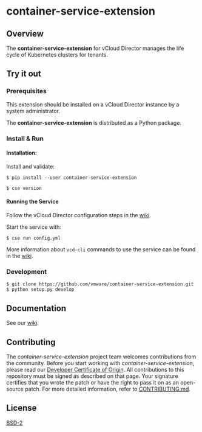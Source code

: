 

# container-service-extension

## Overview

The **container-service-extension** for vCloud Director manages the life cycle of Kubernetes clusters for tenants.

## Try it out

### Prerequisites

This extension should be installed on a vCloud Director instance by a system administrator.

The **container-service-extension** is distributed as a Python package.

### Install & Run

#### Installation:

Install and validate:

``` shell
$ pip install --user container-service-extension

$ cse version
```

#### Running the Service

Follow the vCloud Director configuration steps in the [wiki](https://github.com/vmware/container-service-extension/wiki).

Start the service with:

``` shell
$ cse run config.yml
```

More information about `vcd-cli` commands to use the service can be found in the [wiki](https://github.com/vmware/vcd-cli/wiki/container-service-extension).

### Development

``` shell
$ git clone https://github.com/vmware/container-service-extension.git
$ python setup.py develop
```

## Documentation

See our [wiki](https://github.com/vmware/container-service-extension/wiki).

## Contributing

The *container-service-extension* project team welcomes contributions from the community. Before you start working with *container-service-extension*, please read our [Developer Certificate of Origin](https://cla.vmware.com/dco). All contributions to this repository must be signed as described on that page. Your signature certifies that you wrote the patch or have the right to pass it on as an open-source patch. For more detailed information, refer to [CONTRIBUTING.md](CONTRIBUTING.md).

## License

[BSD-2](LICENSE.txt)
